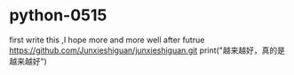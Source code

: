 # python-0515
first write this ,I hope more and more well after futrue
https://github.com/Junxieshiguan/junxieshiguan.git
print("越来越好，真的是越来越好")
